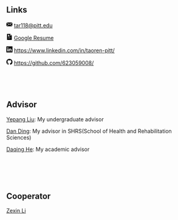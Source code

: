 ## Links

<svg width="16" version="1.1" id="Capa_1" xmlns="http://www.w3.org/2000/svg" xmlns:xlink="http://www.w3.org/1999/xlink" x="0px" y="0px"
	 viewBox="0 0 54.1 54.1" style="enable-background:new 0 0 54.1 54.1;" xml:space="preserve">
<g>
	<path d="M14.241,18.4c3.754,2.568,7.761,4.558,11.872,6.464c6.938-2.519,13.185-5.886,19.438-9.408
		c2.351-1.325,4.713-2.664,7.107-3.993c-2.977-2.531-11.679-1.219-14.154-1.219c-7.089,0.01-14.176,0-21.275-0.01
		c-2.05-0.122-4.19-0.174-6.189,0.01H8.896c-1.436,0.007-3.418-0.117-5.006,0.408c2.233,1.421,4.267,3.08,6.326,4.719
		C11.526,16.413,12.848,17.446,14.241,18.4z"/>
	<path d="M11.406,20.105c-3.33-2.417-6.32-5.187-9.86-7.298c-0.617,1.664-0.282,3.875-0.492,5.422
		c-0.009,0.061,0.011,0.112,0.011,0.163c-0.643,2.744-0.643,5.752-0.715,8.404c-0.073,2.57-0.613,6.271-0.188,9.468
		c-0.039,1.539-0.054,3.155,0.283,4.508c6.607-5.211,13.631-10.385,20.712-14.902C17.772,24.189,14.505,22.354,11.406,20.105z"/>
	<path d="M53.884,20.758c0.112-2.091,0.399-4.383,0.044-6.505c-6.632,3.681-12.99,7.452-19.807,10.593
		c3.883,3.246,7.842,6.352,11.729,9.555c1.641,1.352,3.268,2.725,4.871,4.133c0.581,0.509,1.155,1.027,1.728,1.548
		c0.176-0.348,0.338-0.713,0.465-1.12c0.715-2.251,0.427-4.944,0.251-7.444c0.023-0.549,0.049-1.101,0.075-1.655
		C53.437,26.83,53.725,23.806,53.884,20.758z"/>
	<path d="M31.06,26.188c-1.508,0.635-3.035,1.249-4.607,1.808c-0.579,0.206-1.054,0.062-1.38-0.254
		c-0.244-0.113-0.488-0.229-0.731-0.343c-0.094,0.099-0.197,0.192-0.327,0.273C16.54,32.346,9.06,37.833,2.109,43.331
		c0.608,0.388,1.395,0.623,2.427,0.635c4.545,0.055,9.098,0.021,13.65-0.022C26.056,44.156,33.94,44,41.808,44.185
		c3.041,0.069,6.359-0.134,8.658-1.776c-6.157-5.604-12.762-10.553-19.125-15.911C31.224,26.4,31.137,26.295,31.06,26.188z"/>
</g>
</svg>
tar118@pitt.edu

<svg width="16" version="1.1" id="Capa_1" xmlns="http://www.w3.org/2000/svg" xmlns:xlink="http://www.w3.org/1999/xlink" x="0px" y="0px"
	 viewBox="0 0 60 60" style="enable-background:new 0 0 60 60;" xml:space="preserve">
<path d="M38.914,0H6.5v60h47V14.586L38.914,0z M34.5,31c0,0.553-0.448,1-1,1h-10c-0.552,0-1-0.447-1-1s0.448-1,1-1h10
	C34.052,30,34.5,30.447,34.5,31z M16.262,23.479l0.32-0.741c0.291-0.674,0.769-1.207,1.382-1.541l2.204-1.087
	c-0.969-0.622-1.667-1.558-2.083-2.793c-0.684-0.417-1.115-1.158-1.115-1.984v-0.667c0-0.668,0.289-1.293,0.778-1.73
	c0.096-0.613,0.254-1.189,0.471-1.719c0.102-0.247,0.188-0.432,0.257-0.582c0.046-0.1,0.104-0.224,0.112-0.259
	c0.003-0.032-0.002-0.153-0.086-0.573c-0.065-0.327-0.108-0.627-0.138-0.884c-0.037-0.322,0.065-0.645,0.279-0.885
	c0.448-0.5,1.321-0.477,1.739,0.056c0.076,0.097,0.231,0.255,0.534,0.459c0.512,0.346,1.208,0.502,1.937,0.438
	c0.147-0.012,0.297-0.018,0.451-0.018c3.896,0,5.183,2.053,5.54,3.951c0.5,0.438,0.794,1.068,0.794,1.745v0.667
	c0,0.826-0.431,1.567-1.115,1.984c-0.418,1.24-1.12,2.178-2.095,2.801l2.122,1.083c0.632,0.317,1.135,0.848,1.447,1.531l0.344,0.752
	l-0.674,0.479C27.792,25.296,25.592,26,23.302,26c-2.298,0-4.505-0.709-6.384-2.052L16.262,23.479z M19.5,31
	c0,0.26-0.11,0.52-0.29,0.71C19.02,31.89,18.77,32,18.5,32s-0.53-0.11-0.71-0.3c-0.18-0.181-0.29-0.44-0.29-0.7
	c0-0.261,0.11-0.521,0.29-0.71c0.36-0.36,1.05-0.37,1.42,0C19.39,30.479,19.5,30.739,19.5,31z M17.5,36c0-0.553,0.448-1,1-1h17
	c0.552,0,1,0.447,1,1s-0.448,1-1,1h-17C17.948,37,17.5,36.553,17.5,36z M22.686,47.766c-0.031,0.918-1.045,1.262-1.707,0.707
	c-0.935-0.784-1.871-1.567-2.806-2.351c-0.99-0.83,0.433-2.237,1.414-1.415c0.414,0.347,0.828,0.693,1.241,1.04
	c0.268-2.261,1.005-4.441,3.196-5.582c1.142-0.594,2.154,1.132,1.009,1.727C22.863,43.023,22.759,45.599,22.686,47.766z
	 M37.637,46.259c-0.246-0.337-3.424,1.211-4.333,0.883c-0.713-0.257-1.248-0.585-1.697-1.067c-2.122,1.151-4.536,1.774-6.407-0.259
	c-0.871-0.947,0.539-2.365,1.414-1.414c1.489,1.619,3.34,0.369,4.756-0.5c0.458-0.281,1.106-0.109,1.368,0.359
	c1.034,1.843,3.535-0.242,4.992-0.132c0.773,0.059,1.209,0.542,1.632,1.121C40.126,46.293,38.389,47.289,37.637,46.259z
	 M41.21,36.71C41.02,36.89,40.76,37,40.5,37c-0.26,0-0.52-0.11-0.71-0.29C39.6,36.52,39.5,36.27,39.5,36
	c0-0.271,0.11-0.521,0.29-0.71c0.38-0.37,1.04-0.37,1.42,0c0.18,0.189,0.29,0.449,0.29,0.71C41.5,36.27,41.4,36.52,41.21,36.71z
	 M46.21,36.7C46.02,36.89,45.76,37,45.5,37c-0.26,0-0.52-0.11-0.71-0.29C44.6,36.52,44.5,36.27,44.5,36
	c0-0.271,0.11-0.521,0.29-0.71c0.38-0.37,1.04-0.37,1.42,0c0.18,0.189,0.29,0.449,0.29,0.71C46.5,36.26,46.4,36.51,46.21,36.7z
	 M45.5,32h-7c-0.552,0-1-0.447-1-1s0.448-1,1-1h7c0.552,0,1,0.447,1,1S46.052,32,45.5,32z M37.5,16V2l14,14H37.5z"/>
<g>
</svg>
[Google Resume](https://docs.google.com/document/d/1OUpm20344qy2T1nhhgegRDdBz-XaxXr8DTAQlS37ylw/edit?usp=sharing)

<svg width="16" version="1.1" id="Layer_1" xmlns="http://www.w3.org/2000/svg" xmlns:xlink="http://www.w3.org/1999/xlink" x="0px" y="0px"
	 viewBox="0 0 455 455" style="enable-background:new 0 0 455 455;" xml:space="preserve">
<g>
	<path style="fill-rule:evenodd;clip-rule:evenodd;" d="M246.4,204.35v-0.665c-0.136,0.223-0.324,0.446-0.442,0.665H246.4z"/>
	<path style="fill-rule:evenodd;clip-rule:evenodd;" d="M0,0v455h455V0H0z M141.522,378.002H74.016V174.906h67.506V378.002z
		 M107.769,147.186h-0.446C84.678,147.186,70,131.585,70,112.085c0-19.928,15.107-35.087,38.211-35.087
		c23.109,0,37.31,15.159,37.752,35.087C145.963,131.585,131.32,147.186,107.769,147.186z M385,378.002h-67.524V269.345
		c0-27.291-9.756-45.92-34.195-45.92c-18.664,0-29.755,12.543-34.641,24.693c-1.776,4.34-2.24,10.373-2.24,16.459v113.426h-67.537
		c0,0,0.905-184.043,0-203.096H246.4v28.779c8.973-13.807,24.986-33.547,60.856-33.547c44.437,0,77.744,29.02,77.744,91.398V378.002
		z"/>
</g>
</svg>
https://www.linkedin.com/in/taoren-pitt/


<svg width="16" aria-hidden="true" viewBox="0 0 16 16" version="1.1" width="32" data-view-component="true" class="octicon octicon-mark-github v-align-middle">
<g>
    <path fill-rule="evenodd" d="M8 0C3.58 0 0 3.58 0 8c0 3.54 2.29 6.53 5.47 7.59.4.07.55-.17.55-.38 0-.19-.01-.82-.01-1.49-2.01.37-2.53-.49-2.69-.94-.09-.23-.48-.94-.82-1.13-.28-.15-.68-.52-.01-.53.63-.01 1.08.58 1.23.82.72 1.21 1.87.87 2.33.66.07-.52.28-.87.51-1.07-1.78-.2-3.64-.89-3.64-3.95 0-.87.31-1.59.82-2.15-.08-.2-.36-1.02.08-2.12 0 0 .67-.21 2.2.82.64-.18 1.32-.27 2-.27.68 0 1.36.09 2 .27 1.53-1.04 2.2-.82 2.2-.82.44 1.1.16 1.92.08 2.12.51.56.82 1.27.82 2.15 0 3.07-1.87 3.75-3.65 3.95.29.25.54.73.54 1.48 0 1.07-.01 1.93-.01 2.2 0 .21.15.46.55.38A8.013 8.013 0 0016 8c0-4.42-3.58-8-8-8z"/>
</g>
</svg>  <a href="https://github.com/623059008">https://github.com/623059008/</a>

<div class="divider" style="height: 60px;width: 100%;"></div>

## Advisor

[Yepang Liu](https://yepangliu.github.io/): My undergraduate advisor

[Dan Ding](https://www.shrs.pitt.edu/people/dan-ding): My advisor in SHRS(School of Health and Rehabilitation Sciences)

[Daqing He](https://www.sci.pitt.edu/people/daqing-he): My academic advisor

<div class="divider" style="height: 60px;width: 100%;"></div>

## Cooperator

[Zexin Li](https://blog.zexinli.com/)